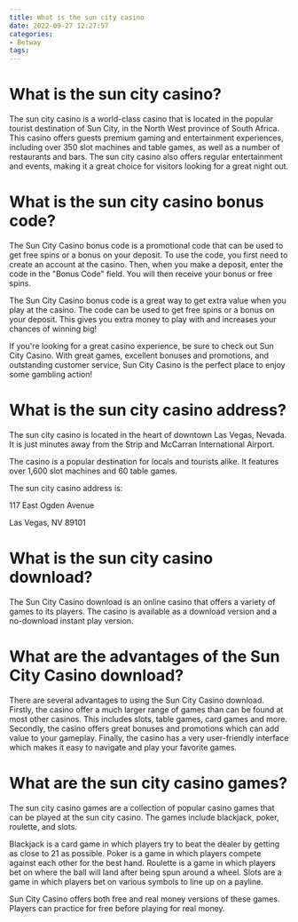 ```yaml
---
title: What is the sun city casino
date: 2022-09-27 12:27:57
categories:
- Betway
tags:
---
```



#  What is the sun city casino?

The sun city casino is a world-class casino that is located in the popular tourist destination of Sun City, in the North West province of South Africa. This casino offers guests premium gaming and entertainment experiences, including over 350 slot machines and table games, as well as a number of restaurants and bars. The sun city casino also offers regular entertainment and events, making it a great choice for visitors looking for a great night out.

#  What is the sun city casino bonus code?

The Sun City Casino bonus code is a promotional code that can be used to get free spins or a bonus on your deposit. To use the code, you first need to create an account at the casino. Then, when you make a deposit, enter the code in the "Bonus Code" field. You will then receive your bonus or free spins.

The Sun City Casino bonus code is a great way to get extra value when you play at the casino. The code can be used to get free spins or a bonus on your deposit. This gives you extra money to play with and increases your chances of winning big!

If you're looking for a great casino experience, be sure to check out Sun City Casino. With great games, excellent bonuses and promotions, and outstanding customer service, Sun City Casino is the perfect place to enjoy some gambling action!

#  What is the sun city casino address?

The sun city casino is located in the heart of downtown Las Vegas, Nevada. It is just minutes away from the Strip and McCarran International Airport.

The casino is a popular destination for locals and tourists alike. It features over 1,600 slot machines and 60 table games.

The sun city casino address is:

117 East Ogden Avenue

Las Vegas, NV 89101

#  What is the sun city casino download?

The Sun City Casino download is an online casino that offers a variety of games to its players. The casino is available as a download version and a no-download instant play version.

# What are the advantages of the Sun City Casino download?

There are several advantages to using the Sun City Casino download. Firstly, the casino offer a much larger range of games than can be found at most other casinos. This includes slots, table games, card games and more. Secondly, the casino offers great bonuses and promotions which can add value to your gameplay. Finally, the casino has a very user-friendly interface which makes it easy to navigate and play your favorite games.

#  What are the sun city casino games?

The sun city casino games are a collection of popular casino games that can be played at the sun city casino. The games include blackjack, poker, roulette, and slots.

Blackjack is a card game in which players try to beat the dealer by getting as close to 21 as possible. Poker is a game in which players compete against each other for the best hand. Roulette is a game in which players bet on where the ball will land after being spun around a wheel. Slots are a game in which players bet on various symbols to line up on a payline.

Sun City Casino offers both free and real money versions of these games. Players can practice for free before playing for real money.